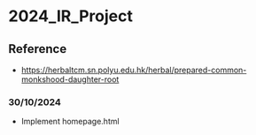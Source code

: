 # 2024_IR_Project

## Reference
- https://herbaltcm.sn.polyu.edu.hk/herbal/prepared-common-monkshood-daughter-root

### 30/10/2024
- Implement homepage.html

